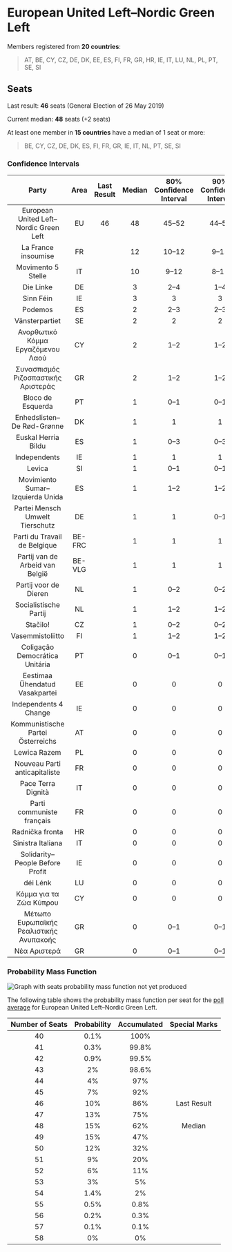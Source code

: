 # European United Left–Nordic Green Left

Members registered from **20 countries**:

> AT, BE, CY, CZ, DE, DK, EE, ES, FI, FR, GR, HR, IE, IT, LU, NL, PL, PT, SE, SI

## Seats

Last result: **46** seats (General Election of 26 May 2019)

Current median: **48** seats (+2 seats)

At least one member in **15 countries** have a median of 1 seat or more:

> BE, CY, CZ, DE, DK, ES, FI, FR, GR, IE, IT, NL, PT, SE, SI

### Confidence Intervals

| Party | Area | Last Result | Median | 80% Confidence Interval | 90% Confidence Interval | 95% Confidence Interval | 99% Confidence Interval |
|:-----:|:----:|:-----------:|:------:|:-----------------------:|:-----------------------:|:-----------------------:|:-----------------------:|
| European United Left–Nordic Green Left | EU | 46 | 48 | 45–52 | 44–53 | 43–53 | 42–55 |
| La France insoumise | FR | | 12 | 10–12 | 9–13 | 9–13 | 8–14 |
| Movimento 5 Stelle | IT | | 10 | 9–12 | 8–12 | 8–12 | 8–13 |
| Die Linke | DE | | 3 | 2–4 | 1–4 | 1–5 | 1–5 |
| Sinn Féin | IE | | 3 | 3 | 3 | 3 | 3 |
| Podemos | ES | | 2 | 2–3 | 2–3 | 1–4 | 1–4 |
| Vänsterpartiet | SE | | 2 | 2 | 2 | 1–2 | 1–2 |
| Ανορθωτικό Κόμμα Εργαζόμενου Λαού | CY | | 2 | 1–2 | 1–2 | 1–2 | 1–2 |
| Συνασπισμός Ριζοσπαστικής Αριστεράς | GR | | 2 | 1–2 | 1–2 | 1–2 | 1–3 |
| Bloco de Esquerda | PT | | 1 | 0–1 | 0–1 | 0–1 | 0–2 |
| Enhedslisten–De Rød-Grønne | DK | | 1 | 1 | 1 | 1 | 1–2 |
| Euskal Herria Bildu | ES | | 1 | 0–3 | 0–3 | 0–3 | 0–4 |
| Independents | IE | | 1 | 1 | 1 | 1 | 1 |
| Levica | SI | | 1 | 0–1 | 0–1 | 0–1 | 0–1 |
| Movimiento Sumar–Izquierda Unida | ES | | 1 | 1–2 | 1–2 | 1–2 | 0–2 |
| Partei Mensch Umwelt Tierschutz | DE | | 1 | 1 | 0–1 | 0–1 | 0–2 |
| Parti du Travail de Belgique | BE-FRC | | 1 | 1 | 1 | 1 | 1–2 |
| Partij van de Arbeid van België | BE-VLG | | 1 | 1 | 1 | 1 | 0–1 |
| Partij voor de Dieren | NL | | 1 | 0–2 | 0–2 | 0–2 | 0–2 |
| Socialistische Partij | NL | | 1 | 1–2 | 1–2 | 1–2 | 0–2 |
| Stačilo! | CZ | | 1 | 0–2 | 0–2 | 0–2 | 0–2 |
| Vasemmistoliitto | FI | | 1 | 1–2 | 1–2 | 1–2 | 1–2 |
| Coligação Democrática Unitária | PT | | 0 | 0–1 | 0–1 | 0–1 | 0–1 |
| Eestimaa Ühendatud Vasakpartei | EE | | 0 | 0 | 0 | 0 | 0 |
| Independents 4 Change | IE | | 0 | 0 | 0 | 0 | 0 |
| Kommunistische Partei Österreichs | AT | | 0 | 0 | 0 | 0 | 0–1 |
| Lewica Razem | PL | | 0 | 0 | 0 | 0 | 0 |
| Nouveau Parti anticapitaliste | FR | | 0 | 0 | 0 | 0 | 0 |
| Pace Terra Dignità | IT | | 0 | 0 | 0 | 0 | 0 |
| Parti communiste français | FR | | 0 | 0 | 0 | 0 | 0 |
| Radnička fronta | HR | | 0 | 0 | 0 | 0 | 0 |
| Sinistra Italiana | IT | | 0 | 0 | 0 | 0 | 0 |
| Solidarity–People Before Profit | IE | | 0 | 0 | 0 | 0 | 0 |
| déi Lénk | LU | | 0 | 0 | 0 | 0 | 0 |
| Κόμμα για τα Ζώα Κύπρου | CY | | 0 | 0 | 0 | 0 | 0 |
| Μέτωπο Ευρωπαϊκής Ρεαλιστικής Ανυπακοής | GR | | 0 | 0–1 | 0–1 | 0–1 | 0–1 |
| Νέα Αριστερά | GR | | 0 | 0–1 | 0–1 | 0–1 | 0–1 |

### Probability Mass Function

![Graph with seats probability mass function not yet produced](average-2024-12-31-seats-pmf-europeanunitedleft–nordicgreenleft.png "Seats Probability Mass Function")

The following table shows the probability mass function per seat for the [poll average](average-2024-12-31.html) for European United Left–Nordic Green Left.

| Number of Seats | Probability | Accumulated | Special Marks |
|:---------------:|:-----------:|:-----------:|:-------------:|
| 40 | 0.1% | 100% |  |
| 41 | 0.3% | 99.8% |  |
| 42 | 0.9% | 99.5% |  |
| 43 | 2% | 98.6% |  |
| 44 | 4% | 97% |  |
| 45 | 7% | 92% |  |
| 46 | 10% | 86% | Last Result |
| 47 | 13% | 75% |  |
| 48 | 15% | 62% | Median |
| 49 | 15% | 47% |  |
| 50 | 12% | 32% |  |
| 51 | 9% | 20% |  |
| 52 | 6% | 11% |  |
| 53 | 3% | 5% |  |
| 54 | 1.4% | 2% |  |
| 55 | 0.5% | 0.8% |  |
| 56 | 0.2% | 0.3% |  |
| 57 | 0.1% | 0.1% |  |
| 58 | 0% | 0% |  |


